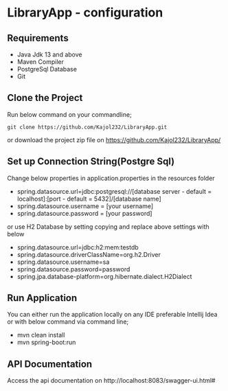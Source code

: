 # LibraryApp - configuration

## Requirements
- Java Jdk 13 and above
- Maven Compiler
- PostgreSql Database
- Git

## Clone the Project
Run below command on your commandline;
 
``git clone https://github.com/Kajol232/LibraryApp.git``

or download the project zip file on https://github.com/Kajol232/LibraryApp/


## Set up Connection String(Postgre Sql)

  Change below properties in application.properties in the resources folder 
- spring.datasource.url=jdbc:postgresql://[database server - default = localhost]:[port - default = 5432]/[database name]
- spring.datasource.username = [your username]
- spring.datasource.password = [your password]

or use H2 Database by setting copying and replace above settings with below

- spring.datasource.url=jdbc:h2:mem:testdb
- spring.datasource.driverClassName=org.h2.Driver
- spring.datasource.username=sa
- spring.datasource.password=password
- spring.jpa.database-platform=org.hibernate.dialect.H2Dialect

## Run Application

You can either run the application locally on any IDE preferable Intellij Idea or with below command via command line;

- mvn clean install
- mvn spring-boot:run

## API Documentation

Access the api documentation on http://localhost:8083/swagger-ui.html#
